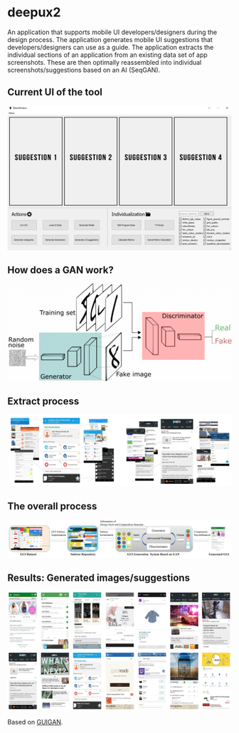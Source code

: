 # deepux2
An application that supports mobile UI developers/designers during the design process. The application generates mobile UI suggestions that developers/designers can use as a guide.
The application extracts the individual sections of an application from an existing data set of app screenshots. These are then optimally reassembled into individual screenshots/suggestions based on an AI (SeqGAN).

## Current UI of the tool
![Current UI of the tool](images/UI_aktuell.png)

## How does a GAN work?
![GAN](images/GAN.png)

## Extract process
![Extract process](images/Fig5.jpg)

## The overall process
![Overall GAN process](images/Fig1_v2.jpg)

## Results: Generated images/suggestions
![Generated images](images/Display1.jpg)

Based on [GUIGAN](https://github.com/GUIDesignResearch/GUIGAN).


